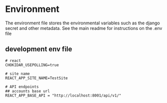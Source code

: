 # Environment

The environment file stores the environmental variables such as the django secret and other metadata. 
See the main readme  for instructions on the .env file

## development env file
```
# react
CHOKIDAR_USEPOLLING=true

# site name
REACT_APP_SITE_NAME=TestSite

# API endpoints
## accounts base url
REACT_APP_BASE_API = "http://localhost:8001/api/v1/"
```
